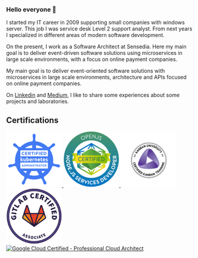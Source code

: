 ### Hello everyone 👋

I started my IT career in 2009 supporting small companies with windows server. This job I was service desk Level 2 support analyst. From next years I specialized in different areas of modern software development.

On the present, I work as a Software Architect at Sensedia. Here my main goal is to deliver event-driven software solutions using microservices in large scale environments, with a focus on online payment companies. 

My main goal is to deliver event-oriented software solutions with microservices in large scale environments, architecture and APIs focused on online payment companies.

On [Linkedin](https://www.linkedin.com/in/americoleonardo/) and [Medium](https://leonardoamerico.medium.com/), I like to share some experiences about some projects and laboratories.

## Certifications

<a href="https://www.credly.com/badges/5b2ff4fc-abdc-4820-a094-d203906e3d3f" target="_blank" title="Certified Kubernetes Administrator">
  <img src="https://github.com/americoleonardo/badges/blob/main/cka.png" alt="Certified Kubernetes Administrator" width="150">
</a>
<a href="https://www.credly.com/badges/2f3a35ea-340b-4b65-9c19-766aa3fa1b6f" target="_blank" title="OpenJS Node.js Services Developer">
  <img src="https://github.com/americoleonardo/badges/blob/main/jsnsd.png" alt="OpenJS Node.js Services Developer" width="150">
</a>
<a href="https://edu.kanban.university/user/68722" target="_blank" title="Kanban System Design - KMP I">
  <img src="https://github.com/americoleonardo/badges/blob/main/ksd-kmp1.png" alt="Kanban System Design - KMP I" width="150">
</a>
<a href="https://badgr.com/public/assertions/-a_c9lHbQaexUybQgeliFw?identity__email=leonardoakeisman@gmail.com" target="_blank" title="Gitlab Certified Associate">
  <img src="https://github.com/americoleonardo/badges/blob/main/gitlab-associate.png" alt="Gitlab Certified Associate" width="150">
</a>
</a>
  <a href="https://www.credential.net/172d349a-25ca-4fcd-a774-dfc672fee404" target="_blank" title="Google Cloud Certified - Professional Cloud Architect">
  <img src="https://github.com/americoleonardo/badges/blob/main/gcp-architect-professional.png" alt="Google Cloud Certified - Professional Cloud Architect" width="150">
</a>
